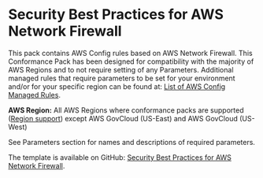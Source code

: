 # Security Best Practices for AWS Network Firewall<a name="security-best-practices-for-Network-Firewall"></a>

 This pack contains AWS Config rules based on AWS Network Firewall\. This Conformance Pack has been designed for compatibility with the majority of AWS Regions and to not require setting of any Parameters\. Additional managed rules that require parameters to be set for your environment and/or for your specific region can be found at: [List of AWS Config Managed Rules](https://docs.aws.amazon.com/config/latest/developerguide/managed-rules-by-aws-config.html)\. 

**AWS Region:** All AWS Regions where conformance packs are supported \([Region support](https://docs.aws.amazon.com/config/latest/developerguide/conformance-packs.html#conformance-packs-regions)\) except AWS GovCloud \(US\-East\) and AWS GovCloud \(US\-West\)

 See Parameters section for names and descriptions of required parameters\. 

The template is available on GitHub: [Security Best Practices for AWS Network Firewall](https://github.com/awslabs/aws-config-rules/blob/master/aws-config-conformance-packs/Security-Best-Practices-for-Network-Firewall.yaml)\.